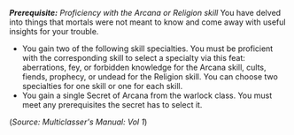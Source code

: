 ***Prerequisite:** Proficiency with the Arcana or Religion skill* 
You have delved into things that mortals were not meant to know and come away with useful insights for your trouble. 
- You gain two of the following skill specialties. You must be proficient with the corresponding skill to select a specialty via this feat: aberrations, fey, or forbidden knowledge for the Arcana skill, cults, fiends, prophecy, or undead for the Religion skill. You can choose two specialties for one skill or one for each skill. 
- You gain a single Secret of Arcana from the warlock class. You must meet any prerequisites the secret has to select it.

(*Source: Multiclasser's Manual: Vol 1*)